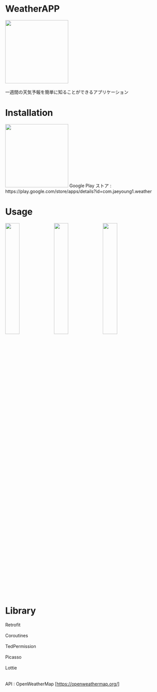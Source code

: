 # WeatherAPP
<img src="https://user-images.githubusercontent.com/100995721/211795727-30717ccf-0450-47a2-94c5-c0f370b2788b.png"  width="200" height="200"><br/><br/> 
一週間の天気予報を簡単に知ることができるアプリケーション

# Installation
<img src="https://user-images.githubusercontent.com/100995721/211795450-e4900000-2fa3-43a7-820f-b42b30d98110.png"  width="200" height="200">
Google Play ストア : https://play.google.com/store/apps/details?id=com.jaeyoung1.weather

# Usage

<img src="https://user-images.githubusercontent.com/100995721/211796340-0e573f85-a5d1-4da3-805e-e8b3e4c50b1a.jpg"  width="30%" height="30%">
<img src="https://user-images.githubusercontent.com/100995721/211796321-eb42335c-f0c0-4b63-a9d5-802b52821547.jpg"  width="30%" height="30%">
<img src="https://user-images.githubusercontent.com/100995721/211796346-fe25ab15-11d9-45a7-a0fc-60c5cb20be54.jpg"  width="30%" height="30%">


# Library
Retrofit<br/> <br/> 
Coroutines<br/> <br/> 
TedPermission<br/> <br/> 
Picasso<br/> <br/> 
Lottie<br/> <br/>  <br/>
API : OpenWeatherMap [https://openweathermap.org/]
